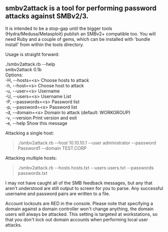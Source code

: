## smbv2attack is a tool for performing password attacks against SMBv2/3. 
It is intended to be a stop-gap until the bigger tools (Hydra/Medusa/Metasploit) publish an SMBv2+ compatible too.
You will need Ruby and a couple of gems, which can be installed with 'bundle install' from within the tools directory.

Usage is straight forward:

./smbv2attack.rb --help  
smbv2attack 0.1b  
Options:  
  -H, --hosts=\<s>        Choose hosts to attack  
  -h, --host=\<s>         Choose host to attack  
  -u, --user=\<s>         Username  
  -U, --users=\<s>        Username List  
  -P, --passwords=\<s>    Password list  
  -p, --password=\<s>     Password list  
  -d, --domain=\<s>       Domain to attack (default: WORKGROUP)  
  -v, --version          Print version and exit  
  -e, --help             Show this message
  
  Attacking a single host:
  > ./smbv2attack.rb --host 10.10.10.1 --user administrator --password Password1 --domain TEST.CORP
  
  Attacking multiple hosts:
  > ./smbv2attack.rb --hosts hosts.txt --users users.txt --passwords passwords.txt

I may not have caught all of the SMB feedback messages, but any that aren't understood are still output to screen for you to parse. Any successful username and password pairs are written to a file.

Account lockouts are RED in the console.
Please note that specifying a domain against a domain controller won't change anything, the domain users will always be attacked. This setting is targeted at workstations, so that you don't lock out domain accounts when performing local user attacks.
